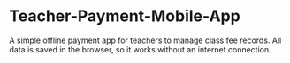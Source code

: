 # Teacher-Payment-Mobile-App
A simple offline payment app for teachers to manage class fee records. All data is saved in the browser, so it works without an internet connection.
